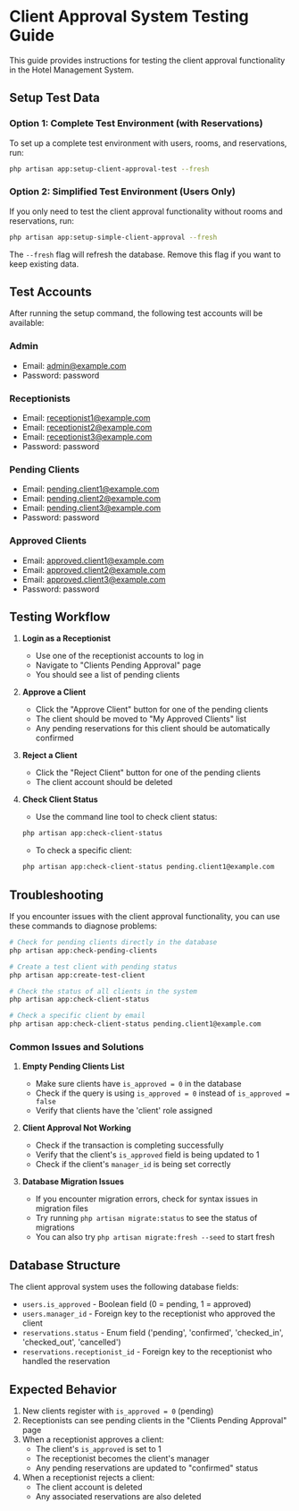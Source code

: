 # Client Approval System Testing Guide

This guide provides instructions for testing the client approval functionality in the Hotel Management System.

## Setup Test Data

### Option 1: Complete Test Environment (with Reservations)

To set up a complete test environment with users, rooms, and reservations, run:

```bash
php artisan app:setup-client-approval-test --fresh
```

### Option 2: Simplified Test Environment (Users Only)

If you only need to test the client approval functionality without rooms and reservations, run:

```bash
php artisan app:setup-simple-client-approval --fresh
```

The `--fresh` flag will refresh the database. Remove this flag if you want to keep existing data.

## Test Accounts

After running the setup command, the following test accounts will be available:

### Admin
- Email: admin@example.com
- Password: password

### Receptionists
- Email: receptionist1@example.com
- Email: receptionist2@example.com
- Email: receptionist3@example.com
- Password: password

### Pending Clients
- Email: pending.client1@example.com
- Email: pending.client2@example.com
- Email: pending.client3@example.com
- Password: password

### Approved Clients
- Email: approved.client1@example.com
- Email: approved.client2@example.com
- Email: approved.client3@example.com
- Password: password

## Testing Workflow

1. **Login as a Receptionist**
   - Use one of the receptionist accounts to log in
   - Navigate to "Clients Pending Approval" page
   - You should see a list of pending clients

2. **Approve a Client**
   - Click the "Approve Client" button for one of the pending clients
   - The client should be moved to "My Approved Clients" list
   - Any pending reservations for this client should be automatically confirmed

3. **Reject a Client**
   - Click the "Reject Client" button for one of the pending clients
   - The client account should be deleted

4. **Check Client Status**
   - Use the command line tool to check client status:
   ```bash
   php artisan app:check-client-status
   ```
   - To check a specific client:
   ```bash
   php artisan app:check-client-status pending.client1@example.com
   ```

## Troubleshooting

If you encounter issues with the client approval functionality, you can use these commands to diagnose problems:

```bash
# Check for pending clients directly in the database
php artisan app:check-pending-clients

# Create a test client with pending status
php artisan app:create-test-client

# Check the status of all clients in the system
php artisan app:check-client-status

# Check a specific client by email
php artisan app:check-client-status pending.client1@example.com
```

### Common Issues and Solutions

1. **Empty Pending Clients List**
   - Make sure clients have `is_approved = 0` in the database
   - Check if the query is using `is_approved = 0` instead of `is_approved = false`
   - Verify that clients have the 'client' role assigned

2. **Client Approval Not Working**
   - Check if the transaction is completing successfully
   - Verify that the client's `is_approved` field is being updated to 1
   - Check if the client's `manager_id` is being set correctly

3. **Database Migration Issues**
   - If you encounter migration errors, check for syntax issues in migration files
   - Try running `php artisan migrate:status` to see the status of migrations
   - You can also try `php artisan migrate:fresh --seed` to start fresh

## Database Structure

The client approval system uses the following database fields:

- `users.is_approved` - Boolean field (0 = pending, 1 = approved)
- `users.manager_id` - Foreign key to the receptionist who approved the client
- `reservations.status` - Enum field ('pending', 'confirmed', 'checked_in', 'checked_out', 'cancelled')
- `reservations.receptionist_id` - Foreign key to the receptionist who handled the reservation

## Expected Behavior

1. New clients register with `is_approved = 0` (pending)
2. Receptionists can see pending clients in the "Clients Pending Approval" page
3. When a receptionist approves a client:
   - The client's `is_approved` is set to 1
   - The receptionist becomes the client's manager
   - Any pending reservations are updated to "confirmed" status
4. When a receptionist rejects a client:
   - The client account is deleted
   - Any associated reservations are also deleted
